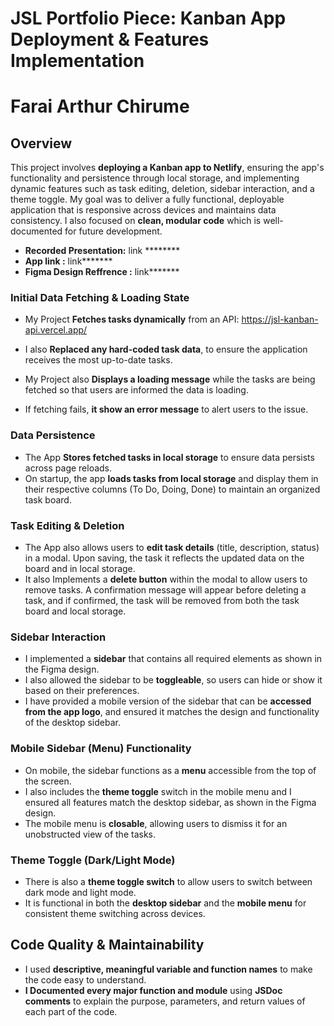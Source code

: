 # JSL Portfolio Piece: Kanban App Deployment & Features Implementation
# Farai Arthur Chirume 

## Overview

This project involves **deploying a Kanban app to Netlify**, ensuring the app's functionality and persistence through local storage, and implementing dynamic features such as task editing, deletion, sidebar interaction, and a theme toggle. My goal was to deliver a fully functional, deployable application that is responsive across devices and maintains data consistency. I also focused on **clean, modular code** which is well-documented for future development.

- **Recorded Presentation:** link ********
- **App link :** link*******
- **Figma Design Reffrence :** link*******

### Initial Data Fetching & Loading State

- My Project **Fetches tasks dynamically** from an API: https://jsl-kanban-api.vercel.app/

- I also **Replaced any hard-coded task data**, to ensure the application receives the most up-to-date tasks.

- My Project also **Displays a loading message** while the tasks are being fetched so that users are informed the data is loading.
- If fetching fails, **it show an error message** to alert users to the issue.

### Data Persistence

- The App **Stores fetched tasks in local storage** to ensure data persists across page reloads.
- On startup, the app **loads tasks from local storage** and display them in their respective columns (To Do, Doing, Done) to maintain an organized task board.

### Task Editing & Deletion

- The App also allows users to **edit task details** (title, description, status) in a modal. Upon saving, the task it reflects the updated data on the board and in local storage.
- It also Implements a **delete button** within the modal to allow users to remove tasks. A confirmation message will appear before deleting a task, and if confirmed, the task will be removed from both the task board and local storage.

### Sidebar Interaction

- I implemented a **sidebar** that contains all required elements as shown in the Figma design.
- I also allowed the sidebar to be **toggleable**, so users can hide or show it based on their preferences.
- I have provided a mobile version of the sidebar that can be **accessed from the app logo**, and ensured it matches the design and functionality of the desktop sidebar.

### Mobile Sidebar (Menu) Functionality

- On mobile, the sidebar functions as a **menu** accessible from the top of the screen.
- I also includes the **theme toggle** switch in the mobile menu and I ensured all features match the desktop sidebar, as shown in the Figma design.
- The mobile menu is **closable**, allowing users to dismiss it for an unobstructed view of the tasks.

### Theme Toggle (Dark/Light Mode)

- There is also a **theme toggle switch** to allow users to switch between dark mode and light mode.
- It is functional in both the **desktop sidebar** and the **mobile menu** for consistent theme switching across devices.

## Code Quality & Maintainability

- I used **descriptive, meaningful variable and function names** to make the code easy to understand.
- **I Documented every major function and module** using **JSDoc comments** to explain the purpose, parameters, and return values of each part of the code.

